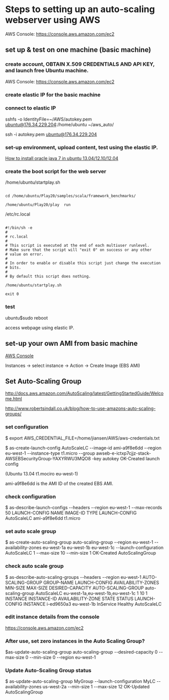 # Steps to setting up an auto-scaling webserver using AWS


AWS Console: https://console.aws.amazon.com/ec2


## set up & test on one machine  (basic machine)

### create account, OBTAIN X.509 CREDENTIALS AND API KEY, and launch free Ubuntu machine.

AWS Console: https://console.aws.amazon.com/ec2



### create elastic IP for the basic machine



### connect to elastic IP

sshfs -o IdentityFile=~/AWS/autokey.pem ubuntu@176.34.229.204:/home/ubuntu ~/aws_auto/
 
ssh -i autokey.pem ubuntu@176.34.229.204


### set-up environment, upload content, test using the elastic IP.

[How to install oracle java 7 in ubuntu 13.04/12.10/12.04](http://www.ubuntugeek.com/how-to-install-oracle-java-7-in-ubuntu-12-04.html)




### create the boot script for the web server

/home/ubuntu/startplay.sh
<pre><code>
cd /home/ubuntu/Play20/samples/scala/framework_benchmarks/

/home/ubuntu/Play20/play  run
</code></pre>

/etc/rc.local
<pre><code>
#!/bin/sh -e
#
# rc.local
#
# This script is executed at the end of each multiuser runlevel.
# Make sure that the script will "exit 0" on success or any other
# value on error.
#
# In order to enable or disable this script just change the execution
# bits.
#
# By default this script does nothing.

/home/ubuntu/startplay.sh

exit 0
</code></pre>


### test
ubuntu$sudo reboot

access webpage using elastic IP.


## set-up your own AMI from basic machine


[AWS Console](https://console.aws.amazon.com/ec2)


Instances -> select instance -> Action -> Create Image (EBS AMI)



## Set Auto-Scaling Group

http://docs.aws.amazon.com/AutoScaling/latest/GettingStartedGuide/Welcome.html
 

http://www.robertsindall.co.uk/blog/how-to-use-amazons-auto-scaling-groups/


### set configuration  

$ export AWS_CREDENTIAL_FILE=/home/jiansen/AWS/aws-credentials.txt

$ as-create-launch-config AutoScaleLC --image-id ami-a9f8e6dd --region eu-west-1 --instance-type t1.micro --group awseb-e-ictxp7cjjz-stack-AWSEBSecurityGroup-YAXYRWU3MQO8 -key autokey
OK-Created launch config

 (Ubuntu 13.04 t1.mociro eu-west-1)


ami-a9f8e6dd is the AMI ID of the created EBS AMI.



### check configuration

$ as-describe-launch-configs --headers --region eu-west-1 --max-records 50
LAUNCH-CONFIG NAME IMAGE-ID TYPE 
LAUNCH-CONFIG AutoScaleLC ami-a9f8e6dd t1.micro



### set auto scale group

$ as-create-auto-scaling-group auto-scaling-group --region eu-west-1 --availability-zones eu-west-1a eu-west-1b eu-west-1c --launch-configuration AutoScaleLC 1 --max-size 10 --min-size 1
OK-Created AutoScalingGroup



### check auto scale  group

$ as-describe-auto-scaling-groups --headers --region eu-west-1
AUTO-SCALING-GROUP GROUP-NAME LAUNCH-CONFIG AVAILABILITY-ZONES MIN-SIZE MAX-SIZE DESIRED-CAPACITY
AUTO-SCALING-GROUP auto-scaling-group AutoScaleLC eu-west-1a,eu-west-1b,eu-west-1c 1 10 1 
INSTANCE INSTANCE-ID AVAILABILITY-ZONE STATE STATUS LAUNCH-CONFIG
INSTANCE i-ed9650a3 eu-west-1b InService Healthy AutoScaleLC



### edit instance details from the console

https://console.aws.amazon.com/ec2



### After use, set zero instances in the Auto Scaling Group?
$as-update-auto-scaling-group auto-scaling-group --desired-capacity 0 --max-size 0 --min-size 0 --region eu-west-1



### Update Auto-Scaling Group status

$ as-update-auto-scaling-group MyGroup --launch-configuration MyLC --availability-zones us-west-2a --min-size 1 --max-size 12
OK-Updated AutoScalingGroup






